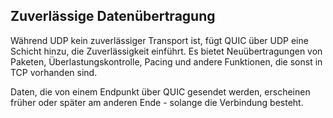 ## Zuverlässige Datenübertragung

Während UDP kein zuverlässiger Transport ist, fügt QUIC über UDP eine Schicht hinzu, die Zuverlässigkeit einführt. Es bietet Neuübertragungen von Paketen, Überlastungskontrolle, Pacing und andere Funktionen, die sonst in TCP vorhanden sind.

Daten, die von einem Endpunkt über QUIC gesendet werden, erscheinen früher oder später am anderen Ende - solange die Verbindung besteht.
